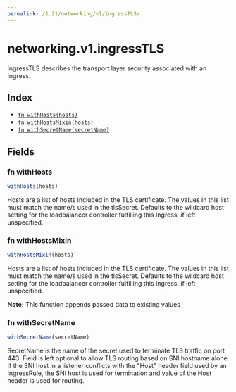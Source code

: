 ```yaml
---
permalink: /1.21/networking/v1/ingressTLS/
---
```


# networking.v1.ingressTLS

IngressTLS describes the transport layer security associated with an Ingress.

## Index

* [`fn withHosts(hosts)`](#fn-withhosts)
* [`fn withHostsMixin(hosts)`](#fn-withhostsmixin)
* [`fn withSecretName(secretName)`](#fn-withsecretname)

## Fields

### fn withHosts

```ts
withHosts(hosts)
```

Hosts are a list of hosts included in the TLS certificate. The values in this list must match the name/s used in the tlsSecret. Defaults to the wildcard host setting for the loadbalancer controller fulfilling this Ingress, if left unspecified.

### fn withHostsMixin

```ts
withHostsMixin(hosts)
```

Hosts are a list of hosts included in the TLS certificate. The values in this list must match the name/s used in the tlsSecret. Defaults to the wildcard host setting for the loadbalancer controller fulfilling this Ingress, if left unspecified.

**Note:** This function appends passed data to existing values

### fn withSecretName

```ts
withSecretName(secretName)
```

SecretName is the name of the secret used to terminate TLS traffic on port 443. Field is left optional to allow TLS routing based on SNI hostname alone. If the SNI host in a listener conflicts with the "Host" header field used by an IngressRule, the SNI host is used for termination and value of the Host header is used for routing.